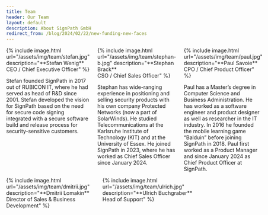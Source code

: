 ```yaml
---
title: Team
header: Our Team
layout: default
description: About SignPath GmbH
redirect_from: /blog/2024/02/22/new-funding-new-faces
---
```


<div class='columns'>

<div markdown="1">
{% include image.html url="/assets/img/team/stefan.jpg" description="**Stefan Wenig** <br/>CEO / Chief Executive Officer" %}

Stefan founded SignPath in 2017 out of RUBICON IT, where he had served as head of R&D since 2001. Stefan developed the vision for SignPath based on the need for secure code signing integrated with a secure software build and release process for security-sensitive customers.
</div>

<div markdown="1">
{% include image.html url="/assets/img/team/stephan-b.jpg" description="**Stephan Brack** <br/>CSO / Chief Sales Officer" %}

Stephan has wide-ranging experience in positioning and selling security products with his own company Protected Networks (now a part of SolarWinds). He studied Telecommunications at the Karlsruhe Institute of Technology (KIT) and at the University of Essex. He joined SignPath in 2023, where he has worked as Chief Sales Officer since January 2024.
</div>

<div markdown="1">
{% include image.html url="/assets/img/team/paul.jpg" description="**Paul Savoie** <br/>CPO / Chief Product Officer" %}

Paul has a Master’s degree in Computer Science and Business Administration. He has worked as a software engineer and product designer as well as researcher in the IT industry. In 2016 he founded the mobile learning game “Balduin” before joining SignPath in 2018. Paul first worked as a Product Manager and since January 2024 as Chief Product Officer at SignPath.
</div>

</div>

<div class="columns">
<div markdown="1">
{% include image.html url="/assets/img/team/dmitrii.jpg" description="**Dmitrii Lomakin** <br/>Director of Sales & Business Development" %}
</div>

<div markdown="1">
{% include image.html url="/assets/img/team/ulrich.jpg" description="**Ulrich Buchgraber** <br/>Head of Support" %}
</div>
</div>